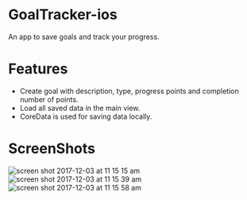 # GoalTracker-ios
An app to save goals and track your progress.

# Features
- Create goal with description, type, progress points and completion number of points.
- Load all saved data in the main view.
- CoreData is used for saving data locally.

# ScreenShots
![screen shot 2017-12-03 at 11 15 15 am](https://user-images.githubusercontent.com/12214142/33523958-0c0bf650-d81c-11e7-9e74-e2fd79e66445.png)
![screen shot 2017-12-03 at 11 15 39 am](https://user-images.githubusercontent.com/12214142/33523959-0c312560-d81c-11e7-850b-60f546a79e3f.png)
![screen shot 2017-12-03 at 11 15 58 am](https://user-images.githubusercontent.com/12214142/33523960-0c524074-d81c-11e7-8b0c-78d939ef3b5e.png)
